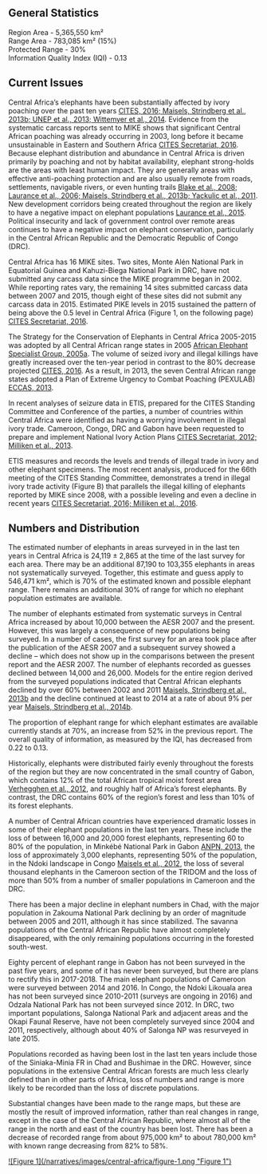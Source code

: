 ## General Statistics

Region Area - 5,365,550 km²<br />
Range Area - 783,085 km² (15%)<br />
Protected Range - 30%<br />
Information Quality Index (IQI) - 0.13

## Current Issues

Central Africa’s elephants have been substantially affected by ivory poaching over the past ten years [CITES, 2016; Maisels, Strindberg et al., 2013b; UNEP et al., 2013; Wittemyer et al., 2014](/references#c). Evidence from the systematic carcass reports sent to MIKE shows that significant Central African poaching was already occurring in 2003, long before it became unsustainable in Eastern and Southern Africa [CITES Secretariat, 2016](/references#c). Because elephant distribution and abundance in Central Africa is driven primarily by poaching and not by habitat availability, elephant strong-holds are the areas with least human impact. They are generally areas with effective anti-poaching protection and are also usually remote from roads, settlements, navigable rivers, or even hunting trails [Blake et al., 2008; Laurance et al., 2006; Maisels, Strindberg et al., 2013b; Yackulic et al., 2011](/references#b). New development corridors being created throughout the region are likely to have a negative impact on elephant populations [Laurance et al., 2015](/references#l). Political insecurity and lack of government control over remote areas continues to have a negative impact on elephant conservation, particularly in the Central African Republic and the Democratic Republic of Congo (DRC).
 
Central Africa has 16 MIKE sites. Two sites, Monte Alén National Park in Equatorial Guinea and Kahuzi-Biega National Park in DRC, have not submitted any carcass data since the MIKE programme began in 2002. While reporting rates vary, the remaining 14 sites submitted carcass data between 2007 and 2015, though eight of these sites did not submit any carcass data in 2015. Estimated PIKE levels in 2015 sustained the pattern of being above the 0.5 level in Central Africa (Figure 1, on the following page) [CITES Secretariat, 2016](/references#c).

The Strategy for the Conservation of Elephants in Central Africa 2005-2015 was adopted by all Central African range states in 2005 [African Elephant Specialist Group, 2005a](/references#a). The volume of seized ivory and illegal killings have greatly increased over the ten-year period in contrast to the 80% decrease projected [CITES, 2016](/references#c). As a result, in 2013, the seven Central African range states adopted a Plan of Extreme Urgency to Combat Poaching (PEXULAB) [ECCAS, 2013](/references#e).

In recent analyses of seizure data in ETIS, prepared for the CITES Standing Committee and Conference of the parties, a number of countries within Central Africa were identified as having a worrying involvement in illegal ivory trade. Cameroon, Congo, DRC and Gabon have been requested to prepare and implement National Ivory Action Plans [CITES Secretariat, 2012; Milliken et al., 2013](/references#c).

ETIS measures and records the levels and trends of illegal trade in ivory and other elephant specimens. The most recent analysis, produced for the 66th meeting of the CITES Standing Committee, demonstrates a trend in illegal ivory trade activity (Figure B) that parallels the illegal killing of elephants reported by MIKE since 2008, with a possible leveling and even a decline in recent years [CITES Secretariat, 2016; Milliken et al., 2016](/references#c).

## Numbers and Distribution

The estimated number of elephants in areas surveyed in in the last ten years in Central Africa is 24,119 ± 2,865 at the time of the last survey for each area. There may be an additional 87,190 to 103,355 elephants in areas not systematically surveyed. Together, this estimate and guess apply to 546,471 km², which is 70% of the estimated known and possible elephant range. There remains an additional 30% of range for which no elephant population estimates are available.

The number of elephants estimated from systematic surveys in Central Africa increased by about 10,000 between the AESR 2007 and the present. However, this was largely a consequence of new populations being surveyed. In a number of cases, the first survey for an area took place after the publication of the AESR 2007 and a subsequent survey showed a decline – which does not show up in the comparisons between the present report and the AESR 2007. The number of elephants recorded as guesses declined between 14,000 and 26,000. Models for the entire region derived from the surveyed populations indicated that Central African elephants declined by over 60% between 2002 and 2011 [Maisels, Strindberg et al., 2013b](/references#m) and the decline continued at least to 2014 at a rate of about 9% per year [Maisels, Strindberg et al., 2014b](/references#m).
  
The proportion of elephant range for which elephant estimates are available currently stands at 70%, an increase from 52% in the previous report. The overall quality of information, as measured by the IQI, has decreased from 0.22 to 0.13.

Historically, elephants were distributed fairly evenly throughout the forests of the region but they are now concentrated in the small country of Gabon, which contains 12% of the total African tropical moist forest area [Verhegghen et al., 2012](/references#v), and roughly half of Africa’s forest elephants. By contrast, the DRC contains 60% of the region’s forest and less than 10% of its forest elephants.

A number of Central African countries have experienced dramatic losses in some of their elephant populations in the last ten years. These include the loss of between 16,000 and 20,000 forest elephants, representing 60 to 80% of the population, in Minkébé National Park in Gabon [ANPN, 2013](/references#a), the loss of approximately 3,000 elephants, representing 50% of the population, in the Ndoki landscape in Congo [Maisels et al., 2012](/references#m), the loss of several thousand elephants in the Cameroon section of the TRIDOM and the loss of more than 50% from a number of smaller populations in Cameroon and the DRC.
 
There has been a major decline in elephant numbers in Chad, with the major population in Zakouma National Park declining by an order of magnitude between 2005 and 2011, although it has since stabilized. The savanna populations of the Central African Republic have almost completely disappeared, with the only remaining populations occurring in the forested south-west.

Eighty percent of elephant range in Gabon has not been surveyed in the past five years, and some of it has never been surveyed, but there are plans to rectify this in 2017-2018. The main elephant populations of Cameroon were surveyed between 2014 and 2016. In Congo, the Ndoki Likouala area has not been surveyed since 2010-2011 (surveys are ongoing in 2016) and Odzala National Park has not been surveyed since 2012. In DRC, two important populations, Salonga National Park and adjacent areas and the Okapi Faunal Reserve, have not been completely surveyed since 2004 and 2011, respectively, although about 40% of Salonga NP was resurveyed in late 2015.
 
Populations recorded as having been lost in the last ten years include those of the Siniaka-Minia FR in Chad and Bushimae in the DRC. However, since populations in the extensive Central African forests are much less clearly defined than in other parts of Africa, loss of numbers and range is more likely to be recorded than the loss of discrete populations.
  
Substantial changes have been made to the range maps, but these are mostly the result of improved information, rather than real changes in range, except in the case of the Central African Republic, where almost all of the range in the north and east of the country has been lost. There has been a decrease of recorded range from about 975,000 km² to about 780,000 km² with known range decreasing from 82% to 58%.

<a href="/narratives/images/central-africa/figure-1.png" target="_blank">
  ![Figure 1](/narratives/images/central-africa/figure-1.png "Figure 1")
</a>
